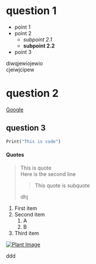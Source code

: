 # question 1

* point 1
* point 2
    * *subpoint 2.1*
    * **subpoint 2.2**
* point 3  


diwqjewiojewio  
cjeiwjcipew  

# question 2  

[Google](http://www.google.com)

## question 3  

```python
Print("This is code")
```  
#### Quotes  

> This is quote  
> Here is the second line  
>> This quote is subquote  
>  
> dhj  

1. First item
2. Second item  
    1. A
    2. B
3. Third item

[![Plant Image](./image/DSC_0245.JPG "Monstera")](http://www.google.com)

ddd

